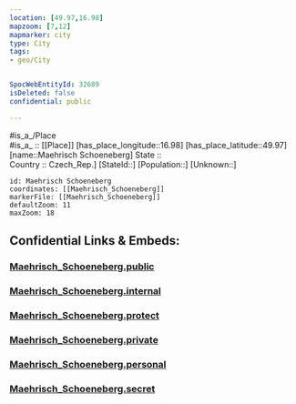 ```yaml
---
location: [49.97,16.98] 
mapzoom: [7,12] 
mapmarker: city 
type: City
tags:
- geo/City


SpocWebEntityId: 32689
isDeleted: false
confidential: public

---
```

#is_a_/Place  
#is_a_ :: [[Place]] 
[has_place_longitude::16.98] 
[has_place_latitude::49.97] 
[name::Maehrisch Schoeneberg] 
State ::  
Country :: Czech_Rep.] 
[StateId::] 
[Population::] 
[Unknown::] 


```leaflet
id: Maehrisch Schoeneberg
coordinates: [[Maehrisch_Schoeneberg]] 
markerFile: [[Maehrisch_Schoeneberg]] 
defaultZoom: 11 
maxZoom: 18
```


## Confidential Links & Embeds: 

### [Maehrisch_Schoeneberg.public](/_public/\Earth\Continent\Europe\Europe~Central\Czech_Republic\regions~Czech_Republic\Olomoucký\CityMaehrisch_Schoeneberg.public.md) 

### [Maehrisch_Schoeneberg.internal](/_internal/\Earth\Continent\Europe\Europe~Central\Czech_Republic\regions~Czech_Republic\Olomoucký\CityMaehrisch_Schoeneberg.internal.md) 

### [Maehrisch_Schoeneberg.protect](/_protect/\Earth\Continent\Europe\Europe~Central\Czech_Republic\regions~Czech_Republic\Olomoucký\CityMaehrisch_Schoeneberg.protect.md) 

### [Maehrisch_Schoeneberg.private](/_private/\Earth\Continent\Europe\Europe~Central\Czech_Republic\regions~Czech_Republic\Olomoucký\CityMaehrisch_Schoeneberg.private.md) 

### [Maehrisch_Schoeneberg.personal](/_personal/\Earth\Continent\Europe\Europe~Central\Czech_Republic\regions~Czech_Republic\Olomoucký\CityMaehrisch_Schoeneberg.personal.md) 

### [Maehrisch_Schoeneberg.secret](/_secret/\Earth\Continent\Europe\Europe~Central\Czech_Republic\regions~Czech_Republic\Olomoucký\CityMaehrisch_Schoeneberg.secret.md)

